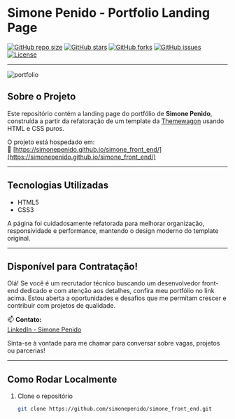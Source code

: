 # Simone Penido - Portfolio Landing Page

[![GitHub repo size](https://img.shields.io/github/repo-size/simonepenido/simone_front_end?style=for-the-badge)](https://github.com/simonepenido/simone_front_end) 
[![GitHub stars](https://img.shields.io/github/stars/simonepenido/simone_front_end?style=for-the-badge)](https://github.com/simonepenido/simone_front_end/stargazers) 
[![GitHub forks](https://img.shields.io/github/forks/simonepenido/simone_front_end?style=for-the-badge)](https://github.com/simonepenido/simone_front_end/network) 
[![GitHub issues](https://img.shields.io/github/issues/simonepenido/simone_front_end?style=for-the-badge)](https://github.com/simonepenido/simone_front_end/issues) 
[![License](https://img.shields.io/github/license/simonepenido/simone_front_end?style=for-the-badge)](LICENSE)

---

![portfolio](https://github.com/user-attachments/assets/7c268eb2-030b-459d-bfea-d96a99b65baf)


## Sobre o Projeto

Este repositório contém a landing page do portfólio de **Simone Penido**, construída a partir da refatoração de um template da [Themewagon](https://themewagon.com) usando HTML e CSS puros.

O projeto está hospedado em:  
🔗 [https://simonepenido.github.io/simone_front_end/](https://simonepenido.github.io/simone_front_end/)

---

## Tecnologias Utilizadas

- HTML5  
- CSS3  

A página foi cuidadosamente refatorada para melhorar organização, responsividade e performance, mantendo o design moderno do template original.

---

## Disponível para Contratação!

Olá! Se você é um recrutador técnico buscando um desenvolvedor front-end dedicado e com atenção aos detalhes, confira meu portfólio no link acima. Estou aberta a oportunidades e desafios que me permitam crescer e contribuir com projetos de qualidade.

📫 **Contato:**  
[LinkedIn - Simone Penido](https://www.linkedin.com/in/simone-penido/)

Sinta-se à vontade para me chamar para conversar sobre vagas, projetos ou parcerias!

---

## Como Rodar Localmente

1. Clone o repositório  
   ```bash
   git clone https://github.com/simonepenido/simone_front_end.git
